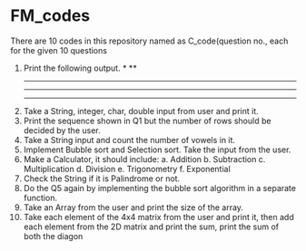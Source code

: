 # FM_codes
There are 10 codes in this repository named as C_code(question no., each for the given 10 questions 
1. Print the following output.
    *
    **
    ***
    ****
    *****
2. Take a String, integer, char, double input from user and print it.
3. Print the sequence shown in Q1 but the number of rows should be decided by the user.
4. Take a String input and count the number of vowels in it.
5. Implement Bubble sort and Selection sort. Take the input from the user.
6. Make a Calculator, it should include:
       a. Addition
       b. Subtraction
       c. Multiplication
       d. Division
       e. Trigonometry
       f. Exponential
7. Check the String if it is Palindrome or not.
8. Do the Q5 again by implementing the bubble sort algorithm in a separate function.
9. Take an Array from the user and print the size of the array.
10. Take each element of the 4x4 matrix from the user and print it, then add each element
    from the 2D matrix and print the sum, print the sum of both the diagon
